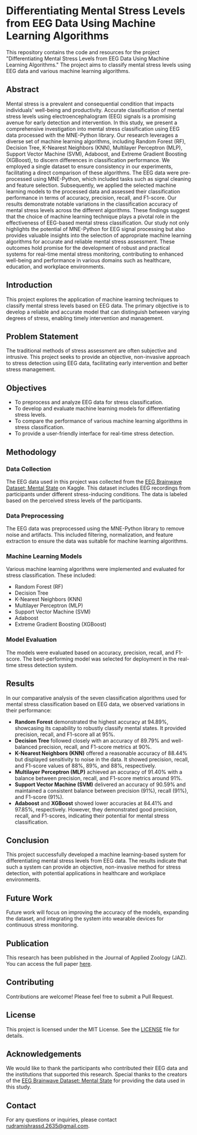# Differentiating Mental Stress Levels from EEG Data Using Machine Learning Algorithms

This repository contains the code and resources for the project "Differentiating Mental Stress Levels from EEG Data Using Machine Learning Algorithms." The project aims to classify mental stress levels using EEG data and various machine learning algorithms.

## Abstract

Mental stress is a prevalent and consequential condition that impacts individuals' well-being and productivity. Accurate classification of mental stress levels using electroencephalogram (EEG) signals is a promising avenue for early detection and intervention. In this study, we present a comprehensive investigation into mental stress classification using EEG data processed with the MNE-Python library. Our research leverages a diverse set of machine learning algorithms, including Random Forest (RF), Decision Tree, K-Nearest Neighbors (KNN), Multilayer Perceptron (MLP), Support Vector Machine (SVM), Adaboost, and Extreme Gradient Boosting (XGBoost), to discern differences in classification performance. We employed a single dataset to ensure consistency in our experiments, facilitating a direct comparison of these algorithms. The EEG data were pre-processed using MNE-Python, which included tasks such as signal cleaning and feature selection. Subsequently, we applied the selected machine learning models to the processed data and assessed their classification performance in terms of accuracy, precision, recall, and F1-score. Our results demonstrate notable variations in the classification accuracy of mental stress levels across the different algorithms. These findings suggest that the choice of machine learning technique plays a pivotal role in the effectiveness of EEG-based mental stress classification. Our study not only highlights the potential of MNE-Python for EEG signal processing but also provides valuable insights into the selection of appropriate machine learning algorithms for accurate and reliable mental stress assessment. These outcomes hold promise for the development of robust and practical systems for real-time mental stress monitoring, contributing to enhanced well-being and performance in various domains such as healthcare, education, and workplace environments.

## Introduction

This project explores the application of machine learning techniques to classify mental stress levels based on EEG data. The primary objective is to develop a reliable and accurate model that can distinguish between varying degrees of stress, enabling timely intervention and management.

## Problem Statement

The traditional methods of stress assessment are often subjective and intrusive. This project seeks to provide an objective, non-invasive approach to stress detection using EEG data, facilitating early intervention and better stress management.

## Objectives

- To preprocess and analyze EEG data for stress classification.
- To develop and evaluate machine learning models for differentiating stress levels.
- To compare the performance of various machine learning algorithms in stress classification.
- To provide a user-friendly interface for real-time stress detection.

## Methodology

### Data Collection

The EEG data used in this project was collected from the [EEG Brainwave Dataset: Mental State](https://www.kaggle.com/datasets/birdy654/eeg-brainwave-dataset-mental-state) on Kaggle. This dataset includes EEG recordings from participants under different stress-inducing conditions. The data is labeled based on the perceived stress levels of the participants.

### Data Preprocessing

The EEG data was preprocessed using the MNE-Python library to remove noise and artifacts. This included filtering, normalization, and feature extraction to ensure the data was suitable for machine learning algorithms.

### Machine Learning Models

Various machine learning algorithms were implemented and evaluated for stress classification. These included:

- Random Forest (RF)
- Decision Tree
- K-Nearest Neighbors (KNN)
- Multilayer Perceptron (MLP)
- Support Vector Machine (SVM)
- Adaboost
- Extreme Gradient Boosting (XGBoost)

### Model Evaluation

The models were evaluated based on accuracy, precision, recall, and F1-score. The best-performing model was selected for deployment in the real-time stress detection system.

## Results

In our comparative analysis of the seven classification algorithms used for mental stress classification based on EEG data, we observed variations in their performance:

- **Random Forest** demonstrated the highest accuracy at 94.89%, showcasing its capability to robustly classify mental states. It provided precision, recall, and F1-score all at 95%.
- **Decision Tree** followed closely with an accuracy of 89.79% and well-balanced precision, recall, and F1-score metrics at 90%.
- **K-Nearest Neighbors (KNN)** offered a reasonable accuracy of 88.44% but displayed sensitivity to noise in the data. It showed precision, recall, and F1-score values of 88%, 89%, and 88%, respectively.
- **Multilayer Perceptron (MLP)** achieved an accuracy of 91.40% with a balance between precision, recall, and F1-score metrics around 91%.
- **Support Vector Machine (SVM)** delivered an accuracy of 90.59% and maintained a consistent balance between precision (91%), recall (91%), and F1-score (91%).
- **Adaboost** and **XGBoost** showed lower accuracies at 84.41% and 97.85%, respectively. However, they demonstrated good precision, recall, and F1-scores, indicating their potential for mental stress classification.

## Conclusion

This project successfully developed a machine learning-based system for differentiating mental stress levels from EEG data. The results indicate that such a system can provide an objective, non-invasive method for stress detection, with potential applications in healthcare and workplace environments.

## Future Work

Future work will focus on improving the accuracy of the models, expanding the dataset, and integrating the system into wearable devices for continuous stress monitoring.

## Publication

This research has been published in the Journal of Applied Zoology (JAZ). You can access the full paper [here](https://jazindia.com/index.php/jaz/article/view/3045).

## Contributing

Contributions are welcome! Please feel free to submit a Pull Request.

## License

This project is licensed under the MIT License. See the [LICENSE](LICENSE) file for details.

## Acknowledgements

We would like to thank the participants who contributed their EEG data and the institutions that supported this research. Special thanks to the creators of the [EEG Brainwave Dataset: Mental State](https://www.kaggle.com/datasets/birdy654/eeg-brainwave-dataset-mental-state) for providing the data used in this study.

## Contact

For any questions or inquiries, please contact rudramishrassd.2635@gmail.com.

